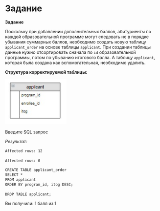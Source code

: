 # Задание

**Задание**

Поскольку при добавлении дополнительных баллов, абитуриенты по каждой образовательной программе могут следовать не в порядке убывания суммарных баллов, необходимо создать новую таблицу `applicant_order` на основе таблицы `applicant`. При создании таблицы данные нужно отсортировать сначала по `id` образовательной программы, потом по убыванию итогового балла. А таблицу `applicant`, которая была создана как вспомогательная, необходимо удалить.

**Структура корректируемой таблицы:**

<p float="left">
<img src="cx_3_12.jpg" width="200" />
</p>

Введите SQL запрос

*Результат:*

```mysql
Affected rows: 12

Affected rows: 0
```

```mysql
CREATE TABLE applicant_order
SELECT *
FROM applicant
ORDER BY program_id, itog DESC;

DROP TABLE applicant;
```

Вы получили: 1 балл из 1

